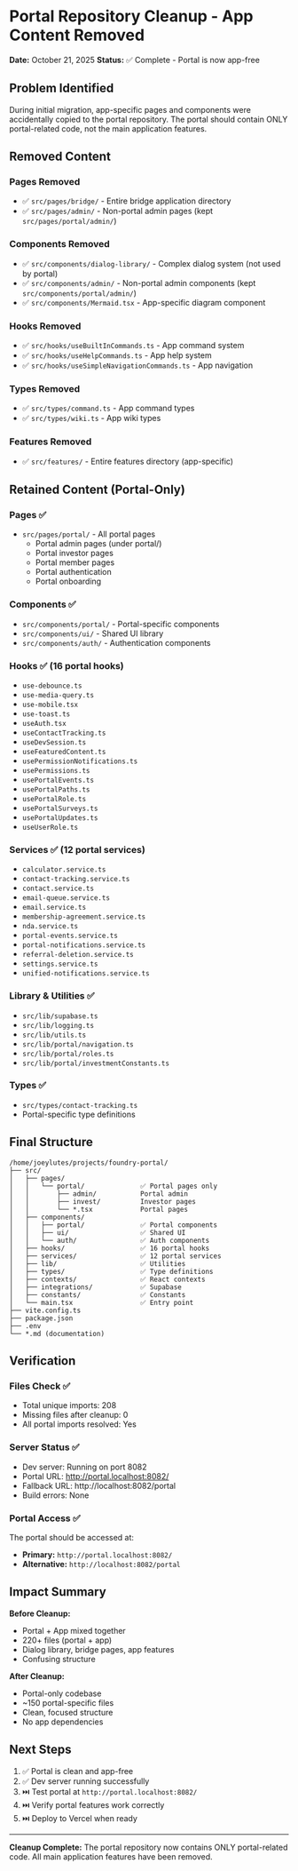 # Portal Repository Cleanup - App Content Removed

**Date:** October 21, 2025
**Status:** ✅ Complete - Portal is now app-free

## Problem Identified

During initial migration, app-specific pages and components were accidentally copied to the portal repository. The portal should contain ONLY portal-related code, not the main application features.

## Removed Content

### Pages Removed
- ✅ `src/pages/bridge/` - Entire bridge application directory
- ✅ `src/pages/admin/` - Non-portal admin pages (kept `src/pages/portal/admin/`)

### Components Removed
- ✅ `src/components/dialog-library/` - Complex dialog system (not used by portal)
- ✅ `src/components/admin/` - Non-portal admin components (kept `src/components/portal/admin/`)
- ✅ `src/components/Mermaid.tsx` - App-specific diagram component

### Hooks Removed
- ✅ `src/hooks/useBuiltInCommands.ts` - App command system
- ✅ `src/hooks/useHelpCommands.ts` - App help system
- ✅ `src/hooks/useSimpleNavigationCommands.ts` - App navigation

### Types Removed
- ✅ `src/types/command.ts` - App command types
- ✅ `src/types/wiki.ts` - App wiki types

### Features Removed
- ✅ `src/features/` - Entire features directory (app-specific)

## Retained Content (Portal-Only)

### Pages ✅
- `src/pages/portal/` - All portal pages
  - Portal admin pages (under portal/)
  - Portal investor pages
  - Portal member pages
  - Portal authentication
  - Portal onboarding

### Components ✅
- `src/components/portal/` - Portal-specific components
- `src/components/ui/` - Shared UI library
- `src/components/auth/` - Authentication components

### Hooks ✅ (16 portal hooks)
- `use-debounce.ts`
- `use-media-query.ts`
- `use-mobile.tsx`
- `use-toast.ts`
- `useAuth.tsx`
- `useContactTracking.ts`
- `useDevSession.ts`
- `useFeaturedContent.ts`
- `usePermissionNotifications.ts`
- `usePermissions.ts`
- `usePortalEvents.ts`
- `usePortalPaths.ts`
- `usePortalRole.ts`
- `usePortalSurveys.ts`
- `usePortalUpdates.ts`
- `useUserRole.ts`

### Services ✅ (12 portal services)
- `calculator.service.ts`
- `contact-tracking.service.ts`
- `contact.service.ts`
- `email-queue.service.ts`
- `email.service.ts`
- `membership-agreement.service.ts`
- `nda.service.ts`
- `portal-events.service.ts`
- `portal-notifications.service.ts`
- `referral-deletion.service.ts`
- `settings.service.ts`
- `unified-notifications.service.ts`

### Library & Utilities ✅
- `src/lib/supabase.ts`
- `src/lib/logging.ts`
- `src/lib/utils.ts`
- `src/lib/portal/navigation.ts`
- `src/lib/portal/roles.ts`
- `src/lib/portal/investmentConstants.ts`

### Types ✅
- `src/types/contact-tracking.ts`
- Portal-specific type definitions

## Final Structure

```
/home/joeylutes/projects/foundry-portal/
├── src/
│   ├── pages/
│   │   └── portal/              ✅ Portal pages only
│   │       ├── admin/           Portal admin
│   │       ├── invest/          Investor pages
│   │       └── *.tsx            Portal pages
│   ├── components/
│   │   ├── portal/              ✅ Portal components
│   │   ├── ui/                  ✅ Shared UI
│   │   └── auth/                ✅ Auth components
│   ├── hooks/                   ✅ 16 portal hooks
│   ├── services/                ✅ 12 portal services
│   ├── lib/                     ✅ Utilities
│   ├── types/                   ✅ Type definitions
│   ├── contexts/                ✅ React contexts
│   ├── integrations/            ✅ Supabase
│   ├── constants/               ✅ Constants
│   └── main.tsx                 ✅ Entry point
├── vite.config.ts
├── package.json
├── .env
└── *.md (documentation)
```

## Verification

### Files Check ✅
- Total unique imports: 208
- Missing files after cleanup: 0
- All portal imports resolved: Yes

### Server Status ✅
- Dev server: Running on port 8082
- Portal URL: http://portal.localhost:8082/
- Fallback URL: http://localhost:8082/portal
- Build errors: None

### Portal Access ✅
The portal should be accessed at:
- **Primary:** `http://portal.localhost:8082/`
- **Alternative:** `http://localhost:8082/portal`

## Impact Summary

**Before Cleanup:**
- Portal + App mixed together
- 220+ files (portal + app)
- Dialog library, bridge pages, app features
- Confusing structure

**After Cleanup:**
- Portal-only codebase
- ~150 portal-specific files
- Clean, focused structure
- No app dependencies

## Next Steps

1. ✅ Portal is clean and app-free
2. ✅ Dev server running successfully
3. ⏭️ Test portal at `http://portal.localhost:8082/`
4. ⏭️ Verify portal features work correctly
5. ⏭️ Deploy to Vercel when ready

---

**Cleanup Complete:** The portal repository now contains ONLY portal-related code. All main application features have been removed.
